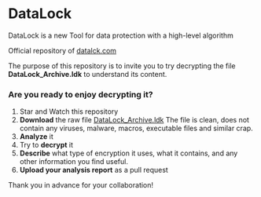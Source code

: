 # DataLock
DataLock is a new Tool for data protection with a high-level algorithm

Official repository of [datalck.com](https://www.datalck.com/)

The purpose of this repository is to invite you to try decrypting the file **DataLock_Archive.ldk**
to understand its content.

### Are you ready to enjoy decrypting it? 
1. Star and Watch this repository
2. **Download** the raw file [DataLock_Archive.ldk](https://github.com/rinorusso/datalock/blob/main/DataLock_Archive.ldk) The file is clean, does not contain any viruses, malware, macros, executable files and similar crap.
3. **Analyze** it
4. Try to **decrypt** it
5. **Describe** what type of encryption it uses, what it contains, and any other information you find useful.
6. **Upload your analysis report** as a pull request

Thank you in advance for your collaboration! 
